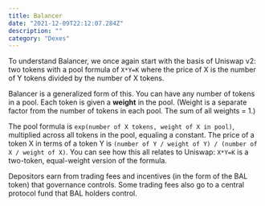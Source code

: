 ```yaml
---
title: Balancer
date: "2021-12-09T22:12:07.284Z"
description: ""
category: "Dexes"
---
```


To understand Balancer, we once again start with the basis of Uniswap v2: two tokens with a pool formula of `X*Y=K` where the price of X is the number of Y tokens divided by the number of X tokens.

Balancer is a generalized form of this. You can have any number of tokens in a pool. Each token is given a **weight** in the pool. (Weight is a separate factor from the number of tokens in each pool. The sum of all weights = 1.)

The pool formula is `exp(number of X tokens, weight of X in pool)`,  multiplied across all tokens in the pool, equaling a constant. The price of a token X in terms of a token Y is `(number of Y / weight of Y) / (number of X / weight of X)`. You can see how this all relates to Uniswap: `X*Y=K` is a two-token, equal-weight version of the formula.

Depositors earn from trading fees and incentives (in the form of the BAL token) that governance controls. Some trading fees also go to a central protocol fund that BAL holders control.